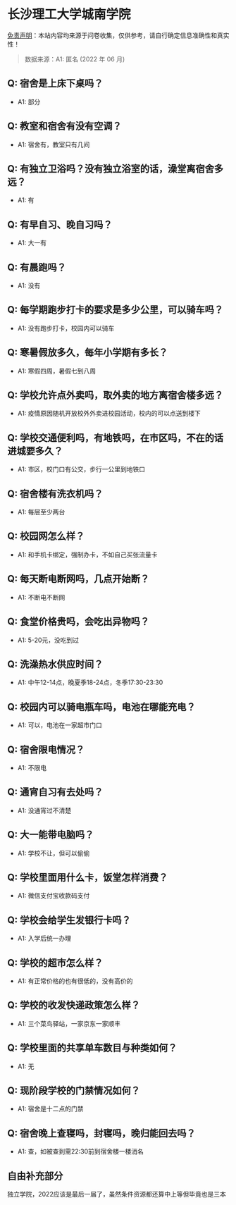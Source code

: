 # 长沙理工大学城南学院

[免责声明](https://colleges.chat/#_3)：本站内容均来源于问卷收集，仅供参考，请自行确定信息准确性和真实性！

> 数据来源：A1: 匿名 (2022 年 06 月)

## Q: 宿舍是上床下桌吗？

- A1: 部分

## Q: 教室和宿舍有没有空调？

- A1: 宿舍有，教室只有几间

## Q: 有独立卫浴吗？没有独立浴室的话，澡堂离宿舍多远？

- A1: 有

## Q: 有早自习、晚自习吗？

- A1: 大一有

## Q: 有晨跑吗？

- A1: 没有

## Q: 每学期跑步打卡的要求是多少公里，可以骑车吗？

- A1: 没有跑步打卡，校园内可以骑车

## Q: 寒暑假放多久，每年小学期有多长？

- A1: 寒假四周，暑假七到八周

## Q: 学校允许点外卖吗，取外卖的地方离宿舍楼多远？

- A1: 疫情原因随机开放校外外卖进校园活动，校内的可以点送到楼下

## Q: 学校交通便利吗，有地铁吗，在市区吗，不在的话进城要多久？

- A1: 市区，校门口有公交，步行一公里到地铁口

## Q: 宿舍楼有洗衣机吗？

- A1: 每层至少两台

## Q: 校园网怎么样？

- A1: 和手机卡绑定，强制办卡，不如自己买张流量卡

## Q: 每天断电断网吗，几点开始断？

- A1: 不断电不断网

## Q: 食堂价格贵吗，会吃出异物吗？

- A1: 5-20元，没吃到过

## Q: 洗澡热水供应时间？

- A1: 中午12-14点，晚夏季18-24点，冬季17:30-23:30

## Q: 校园内可以骑电瓶车吗，电池在哪能充电？

- A1: 可以，电池在一家超市门口

## Q: 宿舍限电情况？

- A1: 不限电

## Q: 通宵自习有去处吗？

- A1: 没通宵过不清楚

## Q: 大一能带电脑吗？

- A1: 学校不让，但可以偷偷

## Q: 学校里面用什么卡，饭堂怎样消费？

- A1: 微信支付宝收款码支付

## Q: 学校会给学生发银行卡吗？

- A1: 入学后统一办理

## Q: 学校的超市怎么样？

- A1: 有正常价格的也有很低的，没有高价的

## Q: 学校的收发快递政策怎么样？

- A1: 三个菜鸟驿站，一家京东一家顺丰

## Q: 学校里面的共享单车数目与种类如何？

- A1: 无

## Q: 现阶段学校的门禁情况如何？

- A1: 宿舍是十二点的门禁

## Q: 宿舍晚上查寝吗，封寝吗，晚归能回去吗？

- A1: 查，如被查到需22:30前到宿舍楼一楼消名

## 自由补充部分

独立学院，2022应该是最后一届了，虽然条件资源都还算中上等但毕竟也是三本
